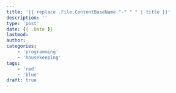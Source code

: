 ```yaml
---
title: '{{ replace .File.ContentBaseName "-" " " | title }}'
description: ''
type: 'post'
date: {{ .Date }}
lastmod: 
author: 
categories: 
    - 'programming'
    - 'housekeeping'
tags: 
    - 'red'
    - 'blue'
draft: true
---
```

